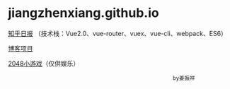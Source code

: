 # jiangzhenxiang.github.io


 
[知乎日报](https://jiangzhenxiang.github.io/zhihu "点击链接显示") （技术栈：Vue2.0、vue-router、vuex、vue-cli、webpack、ES6）


[博客项目](https://github.com/jiangzhenxiang/blog "点击链接显示")


[2048小游戏](https://jiangzhenxiang.github.io/2048 "点击链接显示")（仅供娱乐）

                                                        by姜振祥


